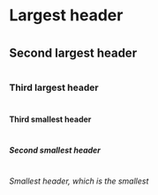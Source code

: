 # <h1> Largest header
# <h2> Second largest header
# <h3> Third largest header
# <h4> Third smallest header
# <h5> Second smallest header
# <h6> Smallest header, which is the smallest
